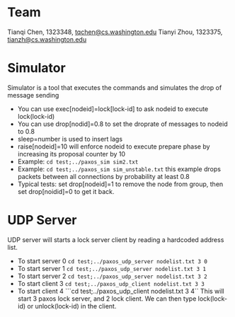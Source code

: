 Team
===

Tianqi Chen, 1323348, tqchen@cs.washington.edu
Tianyi Zhou, 1323375, tianzh@cs.washington.edu

Simulator
===
Simulator is a tool that executes the commands and simulates the drop of message sending
* You can use exec[nodeid]=lock[lock-id] to ask nodeid to execute lock(lock-id)
* You can use drop[nodid]=0.8 to set the droprate of messages to nodeid to 0.8
* sleep=number is used to insert lags
* raise[nodeid]=10 will enforce nodeid to execute prepare phase by increasing its proposal counter by 10
* Example: ```cd test;../paxos_sim sim2.txt```
* Example: ```cd test;../paxos_sim sim_unstable.txt```  this example drops packets between all connections by probability at least 0.8
* Typical tests: set drop[nodeid]=1 to remove the node from group, then set drop[noidid]=0 to get it back.

UDP Server
===
UDP server will starts a lock server client by reading a hardcoded address list.
* To start server 0 ```cd test;../paxos_udp_server nodelist.txt 3 0```
* To start server 1 ```cd test;../paxos_udp_server nodelist.txt 3 1```
* To start server 2 ```cd test;../paxos_udp_server nodelist.txt 3 2```
* To start client 3 ```cd test;../paxos_udp_client nodelist.txt 3 3```
* To start client 4 ```cd test;../paxos_udp_client nodelist.txt 3 4``
This will start 3 paxos lock server, and 2 lock client. We can then type lock(lock-id) or unlock(lock-id) in the client.

